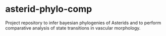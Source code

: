 # asterid-phylo-comp
Project repository to infer bayesian phylogenies of Asterids and to perform 
comparative analysis of state transitions in vascular morphology.
